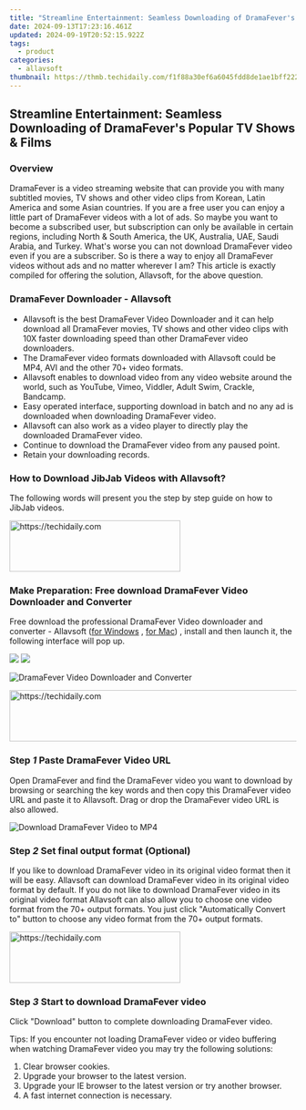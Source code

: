```yaml
---
title: "Streamline Entertainment: Seamless Downloading of DramaFever's Popular TV Shows & Films"
date: 2024-09-13T17:23:16.461Z
updated: 2024-09-19T20:52:15.922Z
tags:
  - product
categories:
  - allavsoft
thumbnail: https://thmb.techidaily.com/f1f88a30ef6a6045fdd8de1ae1bff22298ec89fff91a1dcd9baaedda62548cb2.jpg
---
```


## Streamline Entertainment: Seamless Downloading of DramaFever's Popular TV Shows & Films

### Overview

DramaFever is a video streaming website that can provide you with many subtitled movies, TV shows and other video clips from Korean, Latin America and some Asian countries. If you are a free user you can enjoy a little part of DramaFever videos with a lot of ads. So maybe you want to become a subscribed user, but subscription can only be available in certain regions, including North & South America, the UK, Australia, UAE, Saudi Arabia, and Turkey. What's worse you can not download DramaFever video even if you are a subscriber. So is there a way to enjoy all DramaFever videos without ads and no matter wherever I am? This article is exactly compiled for offering the solution, Allavsoft, for the above question.

### DramaFever Downloader - Allavsoft

* Allavsoft is the best DramaFever Video Downloader and it can help download all DramaFever movies, TV shows and other video clips with 10X faster downloading speed than other DramaFever video downloaders.
* The DramaFever video formats downloaded with Allavsoft could be MP4, AVI and the other 70+ video formats.
* Allavsoft enables to download video from any video website around the world, such as YouTube, Vimeo, Viddler, Adult Swim, Crackle, Bandcamp.
* Easy operated interface, supporting download in batch and no any ad is downloaded when downloading DramaFever video.
* Allavsoft can also work as a video player to directly play the downloaded DramaFever video.
* Continue to download the DramaFever video from any paused point.
* Retain your downloading records.

### How to Download JibJab Videos with Allavsoft?

The following words will present you the step by step guide on how to JibJab videos.

<!-- affiliate ads begin -->
<a href="https://aligracehair.sjv.io/c/5597632/2016129/19272" target="_top" id="2016129">
  <img src="//a.impactradius-go.com/display-ad/19272-2016129" border="0" alt="https://techidaily.com" width="300" height="90"/>
</a>
<img height="0" width="0" src="https://aligracehair.sjv.io/i/5597632/2016129/19272" style="position:absolute;visibility:hidden;" border="0" />
<!-- affiliate ads end -->

### Make Preparation: Free download DramaFever Video Downloader and Converter

Free download the professional DramaFever Video downloader and converter - Allavsoft ([for Windows](https://tools.techidaily.com/allavsoft/products/) , [for Mac](https://tools.techidaily.com/allavsoft/products/)) , install and then launch it, the following interface will pop up.

[![](https://www.allavsoft.com/how-to/../images/how-to/free-download-win.jpg)](https://tools.techidaily.com/allavsoft/products/) [![](https://www.allavsoft.com/how-to/../images/how-to/free-download-mac.jpg)](https://tools.techidaily.com/allavsoft/products/)

![DramaFever Video Downloader and Converter](https://www.allavsoft.com/how-to/../images/allavsoft/screen-shot-600.jpg)

<!-- affiliate ads begin -->
<a href="https://appsumo.8odi.net/c/5597632/2123734/7443" target="_top" id="2123734">
  <img src="//a.impactradius-go.com/display-ad/7443-2123734" border="0" alt="https://techidaily.com" width="728" height="90"/>
</a>
<img height="0" width="0" src="https://appsumo.8odi.net/i/5597632/2123734/7443" style="position:absolute;visibility:hidden;" border="0" />
<!-- affiliate ads end -->

### Step _1_ Paste DramaFever Video URL

Open DramaFever and find the DramaFever video you want to download by browsing or searching the key words and then copy this DramaFever video URL and paste it to Allavsoft. Drag or drop the DramaFever video URL is also allowed.

![Download DramaFever Video to MP4](https://www.allavsoft.com/how-to/../images/how-to/download-jibjab-videos/download-jibjab-videos.jpg)

### Step _2_ Set final output format (Optional)

If you like to download DramaFever video in its original video format then it will be easy. Allavsoft can download DramaFever video in its original video format by default. If you do not like to download DramaFever video in its original video format Allavsoft can also allow you to choose one video format from the 70+ output formats. You just click "Automatically Convert to" button to choose any video format from the 70+ output formats.

<!-- affiliate ads begin -->
<a href="https://aligracehair.sjv.io/c/5597632/1868495/19272" target="_top" id="1868495">
  <img src="//a.impactradius-go.com/display-ad/19272-1868495" border="0" alt="https://techidaily.com" width="300" height="90"/>
</a>
<img height="0" width="0" src="https://aligracehair.sjv.io/i/5597632/1868495/19272" style="position:absolute;visibility:hidden;" border="0" />
<!-- affiliate ads end -->

### Step _3_ Start to download DramaFever video

Click "Download" button to complete downloading DramaFever video.

Tips: If you encounter not loading DramaFever video or video buffering when watching DramaFever video you may try the following solutions:

1. Clear browser cookies.
2. Upgrade your browser to the latest version.
3. Upgrade your IE browser to the latest version or try another browser.
4. A fast internet connection is necessary.

<ins class="adsbygoogle"
     style="display:block"
     data-ad-format="autorelaxed"
     data-ad-client="ca-pub-7571918770474297"
     data-ad-slot="1223367746"></ins>

<ins class="adsbygoogle"
     style="display:block"
     data-ad-client="ca-pub-7571918770474297"
     data-ad-slot="8358498916"
     data-ad-format="auto"
     data-full-width-responsive="true"></ins>
